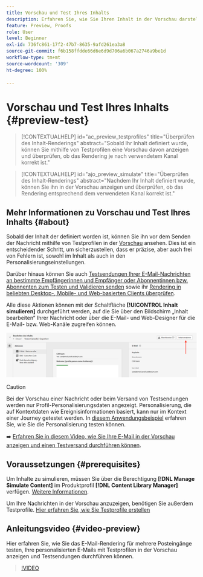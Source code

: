 ```yaml
---
title: Vorschau und Test Ihres Inhalts
description: Erfahren Sie, wie Sie Ihren Inhalt in der Vorschau darstellen und testen können.
feature: Preview, Proofs
role: User
level: Beginner
exl-id: 736fc861-17f2-47b7-8635-9afd261ea3a8
source-git-commit: f6b158ffdde66d6e6d9d706a6b067a2746a9be1d
workflow-type: tm+mt
source-wordcount: '309'
ht-degree: 100%

---
```


# Vorschau und Test Ihres Inhalts {#preview-test}

>[!CONTEXTUALHELP]
>id="ac_preview_testprofiles"
>title="Überprüfen des Inhalt-Renderings"
>abstract="Sobald Ihr Inhalt definiert wurde, können Sie mithilfe von Testprofilen eine Vorschau davon anzeigen und überprüfen, ob das Rendering je nach verwendetem Kanal korrekt ist."

>[!CONTEXTUALHELP]
>id="ajo_preview_simulate"
>title="Überprüfen des Inhalt-Renderings"
>abstract="Nachdem Ihr Inhalt definiert wurde, können Sie ihn in der Vorschau anzeigen und überprüfen, ob das Rendering entsprechend dem verwendeten Kanal korrekt ist."

## Mehr Informationen zu Vorschau und Test Ihres Inhalts {#about}

Sobald der Inhalt der definiert worden ist, können Sie ihn vor dem Senden der Nachricht mithilfe von Testprofilen in der [Vorschau](preview.md) ansehen. Dies ist ein entscheidender Schritt, um sicherzustellen, dass er präzise, aber auch frei von Fehlern ist, sowohl im Inhalt als auch in den Personalisierungseinstellungen.

Darüber hinaus können Sie auch [Testsendungen Ihrer E-Mail-Nachrichten an bestimmte Empfängerinnen und Empfänger oder Abonnentinnen bzw. Abonnenten zum Testen und Validieren senden](proofs.md) sowie ihr [Rendering in beliebten Desktop-, Mobile- und Web-basierten Clients überprüfen](rendering.md).

Alle diese Aktionen können mit der Schaltfläche **[!UICONTROL Inhalt simulieren]** durchgeführt werden, auf die Sie über den Bildschirm „Inhalt bearbeiten“ Ihrer Nachricht oder über die E-Mail- und Web-Designer für die E-Mail- bzw. Web-Kanäle zugreifen können.

![](../email/assets/email-preview-button.png)

>[!CAUTION]
>
>Bei der Vorschau einer Nachricht oder beim Versand von Testsendungen werden nur Profil-Personalisierungsdaten angezeigt. Personalisierung, die auf Kontextdaten wie Ereignisinformationen basiert, kann nur im Kontext einer Journey getestet werden. In [diesem Anwendungsbeispiel](../personalization/personalization-use-case.md) erfahren Sie, wie Sie die Personalisierung testen können.

➡️ [Erfahren Sie in diesem Video, wie Sie Ihre E-Mail in der Vorschau anzeigen und einen Testversand durchführen können](#video-preview).

## Voraussetzungen {#prerequisites}

Um Inhalte zu simulieren, müssen Sie über die Berechtigung **[!DNL Manage Simulate Content]** im Produktprofil **[!DNL Content Library Manager]** verfügen. [Weitere Informationen](../administration/ootb-product-profiles.md#content-library-manager).

Um Ihre Nachrichten in der Vorschau anzuzeigen, benötigen Sie außerdem Testprofile. [Hier erfahren Sie, wie Sie Testprofile erstellen](../audience/creating-test-profiles.md)

## Anleitungsvideo {#video-preview}

Hier erfahren Sie, wie Sie das E-Mail-Rendering für mehrere Posteingänge testen, Ihre personalisierten E-Mails mit Testprofilen in der Vorschau anzeigen und Testsendungen durchführen können.

>[!VIDEO](https://video.tv.adobe.com/v/3425026?quality=12)
